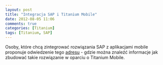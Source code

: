 ```yaml
---
layout: post
title: "Integracja SAP i Titanium Mobile"
date: 2012-08-05 11:06
comments: true
categories: [Titanium]
tags: [Titanium, SAP]
---
```

Osoby, które chcą zintegrować rozwiązania SAP z aplikacjami mobile proponuje odwiedzenie tego <a href="http://www.appcelerator.com/sap/">adresu</a> - 
gdzie można znaleźć informacje jak zbudować takie rozwiązanie w oparciu o Titanium Mobile.

